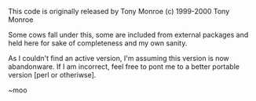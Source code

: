 This code is originally released by Tony Monroe
(c) 1999-2000 Tony Monroe

Some cows fall under this, some are included from external packages and held here for sake of completeness and my own sanity.

As I couldn't find an active version, I'm assuming this version is now abandonware.
If I am incorrect, feel free to pont me to a better portable version [perl or otheriwse].

~moo